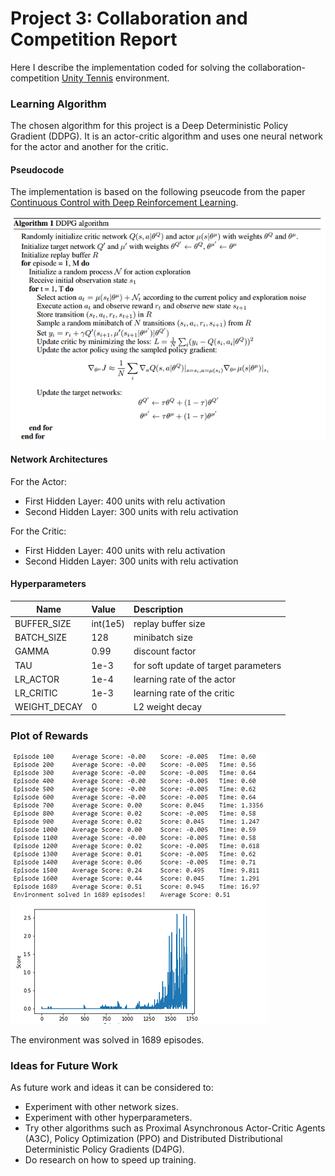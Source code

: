 # Project 3: Collaboration and Competition Report

Here I describe the implementation coded for solving the collaboration-competition [Unity Tennis](https://github.com/Unity-Technologies/ml-agents/blob/master/docs/Learning-Environment-Examples.md#tennis) environment.

### Learning Algorithm
The chosen algorithm for this project is a Deep Deterministic Policy Gradient (DDPG). It is an actor-critic algorithm and uses one neural network for the actor and another for the critic.

#### Pseudocode
The implementation is based on the following pseucode from the paper [Continuous Control with Deep Reinforcement Learning](https://arxiv.org/pdf/1509.02971.pdf).

![DDPG Pseudocode](https://github.com/abitbetter/udacity-drl-nanodegree/blob/master/p3-collaboration-competition/image/ddpg%20pseudocode2.png)

#### Network Architectures
For the Actor:
- First Hidden Layer: 400 units with relu activation
- Second Hidden Layer: 300 units with relu activation

For the Critic:
- First Hidden Layer: 400 units with relu activation
- Second Hidden Layer: 300 units with relu activation

#### Hyperparameters
| Name            | Value           | Description         |
| -------------   |:-------------   |:-----               |
| BUFFER_SIZE     | int(1e5)        | replay buffer size  |
| BATCH_SIZE      | 128             | minibatch size      |
| GAMMA           | 0.99            | discount factor     |
| TAU             | 1e-3            | for soft update of target parameters     |
| LR_ACTOR        | 1e-4            | learning rate of the actor     |
| LR_CRITIC       | 1e-3            | learning rate of the critic     |
| WEIGHT_DECAY    | 0               | L2 weight decay     |


### Plot of Rewards

![Comp Collab Rewards Plot](https://github.com/abitbetter/udacity-drl-nanodegree/blob/master/p3-collaboration-competition/image/plot_comp_collab.png)

The environment was solved in 1689 episodes. 


### Ideas for Future Work
As future work and ideas it can be considered to:
- Experiment with other network sizes.
- Experiment with other hyperparameters.
- Try other algorithms such as Proximal Asynchronous Actor-Critic Agents (A3C), Policy Optimization (PPO) and Distributed Distributional Deterministic Policy Gradients (D4PG).
- Do research on how to speed up training.
